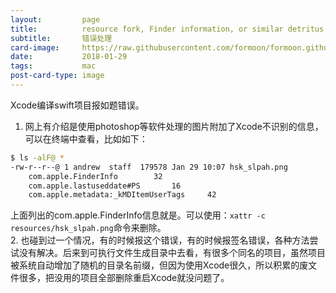 ```yaml
---
layout:         page
title:          resource fork, Finder information, or similar detritus not allowed
subtitle:       错误处理
card-image:     https://raw.githubusercontent.com/formoon/formoon.github.io/master/attachments/201801/swift.jpg
date:           2018-01-29
tags:           mac
post-card-type: image
---
```

Xcode编译swift项目报如题错误。  
1. 网上有介绍是使用photoshop等软件处理的图片附加了Xcode不识别的信息，可以在终端中查看，比如如下：  
```bash
$ ls -alF@ *
-rw-r--r--@ 1 andrew  staff  179578 Jan 29 10:07 hsk_slpah.png
	com.apple.FinderInfo	    32 
	com.apple.lastuseddate#PS	    16 
	com.apple.metadata:_kMDItemUserTags	    42 
```
上面列出的com.apple.FinderInfo信息就是。可以使用：`xattr -c resources/hsk_slpah.png`命令来删除。  
2. 也碰到过一个情况，有的时候报这个错误，有的时候报签名错误，各种方法尝试没有解决。后来到可执行文件生成目录中去看，有很多个同名的项目，虽然项目被系统自动增加了随机的目录名前缀，但因为使用Xcode很久，所以积累的废文件很多，把没用的项目全部删除重启Xcode就没问题了。  



